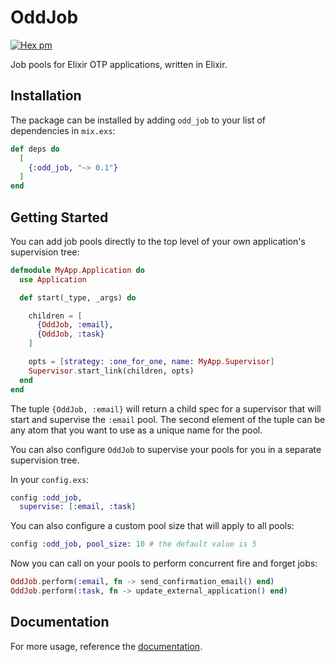 # OddJob
[![Hex pm](https://img.shields.io/hexpm/v/odd_job.svg?style=flat)](https://hex.pm/packages/odd_job)

Job pools for Elixir OTP applications, written in Elixir.

## Installation

The package can be installed by adding `odd_job` to your list of dependencies in `mix.exs`:

```elixir
def deps do
  [
    {:odd_job, "~> 0.1"}
  ]
end
```

## Getting Started
You can add job pools directly to the top level of your own application's supervision tree:

```elixir
defmodule MyApp.Application do
  use Application

  def start(_type, _args) do

    children = [
      {OddJob, :email},
      {OddJob, :task}
    ]

    opts = [strategy: :one_for_one, name: MyApp.Supervisor]
    Supervisor.start_link(children, opts)
  end
end
```

The tuple `{OddJob, :email}` will return a child spec for a supervisor that will start and supervise
the `:email` pool. The second element of the tuple can be any atom that you want to use as a unique
name for the pool.

You can also configure `OddJob` to supervise your pools for you in a separate supervision tree.

In your `config.exs`:

```elixir
config :odd_job,
  supervise: [:email, :task]
```

You can also configure a custom pool size that will apply to all pools:

```elixir
config :odd_job, pool_size: 10 # the default value is 5
```

Now you can call on your pools to perform concurrent fire and forget jobs:

```elixir
OddJob.perform(:email, fn -> send_confirmation_email() end)
OddJob.perform(:task, fn -> update_external_application() end)
```

## Documentation

For more usage, reference the [documentation](https://hexdocs.pm/odd_job).

